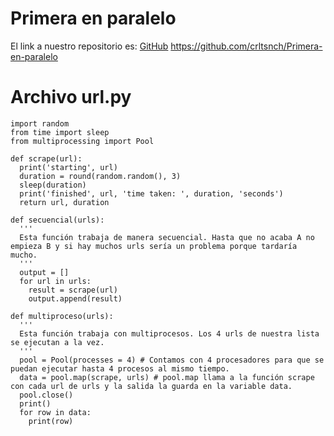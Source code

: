 # Primera en paralelo
El link a nuestro repositorio es: [GitHub](https://github.com/crltsnch/Primera-en-paralelo)
https://github.com/crltsnch/Primera-en-paralelo

# Archivo url.py
```
import random
from time import sleep
from multiprocessing import Pool

def scrape(url):
  print('starting', url)
  duration = round(random.random(), 3)
  sleep(duration)
  print('finished', url, 'time taken: ', duration, 'seconds')
  return url, duration

def secuencial(urls):
  '''
  Esta función trabaja de manera secuencial. Hasta que no acaba A no empieza B y si hay muchos urls sería un problema porque tardaría mucho.
  '''
  output = []
  for url in urls:
    result = scrape(url)
    output.append(result)

def multiproceso(urls):
  '''
  Esta función trabaja con multiprocesos. Los 4 urls de nuestra lista se ejecutan a la vez.
  '''
  pool = Pool(processes = 4) # Contamos con 4 procesadores para que se puedan ejecutar hasta 4 procesos al mismo tiempo.
  data = pool.map(scrape, urls) # pool.map llama a la función scrape con cada url de urls y la salida la guarda en la variable data.
  pool.close()
  print()
  for row in data:
    print(row)
    
```
